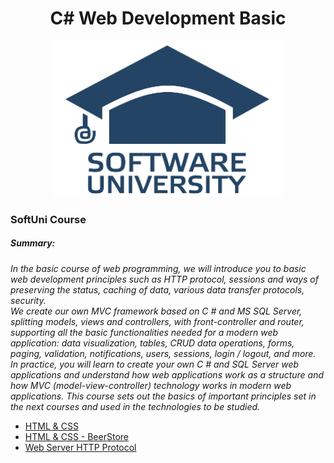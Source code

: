 <h1 align="center">C# Web Development Basic</h1>
<p align="center"><img src="softuniLogo.PNG" alt="SoftUni Logo" width="370" height="250"></p>

<h3>SoftUni Course</h3>

<h5><i>Summary:</i></h5>
<p><i>
In the basic course of web programming, we will introduce you to basic web development principles such as HTTP protocol, sessions and ways of preserving the status, caching of data, various data transfer protocols, security.<br/>
We create our own MVC framework based on C # and MS SQL Server, splitting models, views and controllers, with front-controller and router, supporting all the basic functionalities needed for a modern web application: data visualization, tables, CRUD data operations, forms, paging, validation, notifications, users, sessions, login / logout, and more. In practice, you will learn to create your own C # and SQL Server web applications and understand how web applications work as a structure and how MVC (model-view-controller) technology works in modern web applications. This course sets out the basics of important principles set in the next courses and used in the technologies to be studied.
</i></p>

<ul>
	<li><a href="https://github.com/Gandjurov/CSharp-Web-Development/tree/master/01.HTML%26CSS">HTML &amp; CSS</a></li>
	<li><a href="https://github.com/Gandjurov/CSharp-Web-Development/tree/master/01.HTML%26CSS%20-%20BeerStore">HTML &amp; CSS - BeerStore</a></li>
	<li><a href="https://github.com/Gandjurov/CSharp-Web-Development">Web Server HTTP Protocol</a></li>
</ul>
